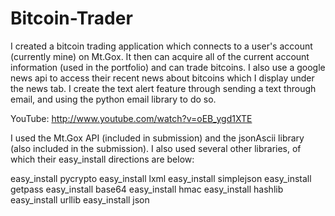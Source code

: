 Bitcoin-Trader
==============

I created a bitcoin trading application which connects to a user's account (currently mine) on Mt.Gox. It then can acquire all of the current account information (used in the portfolio) and can trade bitcoins. I also use a google news api to access their recent news about bitcoins which I display under the news tab. I create the text alert feature through sending a text through email, and using the python email library to do so. 

YouTube: http://www.youtube.com/watch?v=oEB_ygd1XTE

I used the Mt.Gox API (included in submission) and the jsonAscii library (also included in the submission). I also used several other libraries, of which their easy_install directions are below:

easy_install pycrypto
easy_install lxml
easy_install simplejson
easy_install getpass
easy_install base64
easy_install hmac
easy_install hashlib
easy_install urllib
easy_install json
